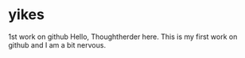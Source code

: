 # yikes
1st work on github
Hello, Thoughtherder here.  This is my first work on github and I am a bit nervous.  
